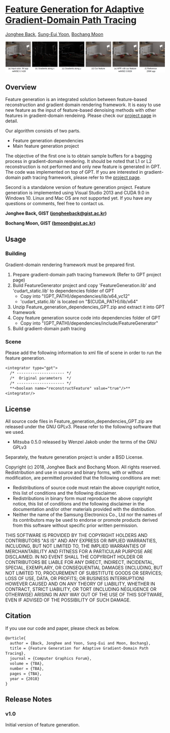 # [Feature Generation for Adaptive Gradient-Domain Path Tracing](https://cglab.gist.ac.kr/publications/2018_Feature_Generation_for_Adaptive_Gradient-Domain_Path_Tracing.html)

[Jonghee Back](https://cglab.gist.ac.kr/people.html), [Sung-Eui Yoon](https://sglab.kaist.ac.kr/~sungeui/), [Bochang Moon](https://cglab.gist.ac.kr/people/bochang.html)

![Teaser](teaser.png)

## Overview

Feature generation is an integrated solution between feature-based reconstruction and gradient domain rendering framework.
It is easy to use new feature as the input of feature-based denoising methods with other features in gradient-domain rendeinrg.
Please check our [project page](https://cglab.gist.ac.kr/publications/2018_Feature_Generation_for_Adaptive_Gradient-Domain_Path_Tracing.html) in detail.

Our algorithm consists of two parts.

- Feature generation dependencies
- Main feature generation project

The objective of the first one is to obtain sample buffers for a bagging process in gradient-domain rendering.
It should be noted that L1 or L2 reconstruction is not performed and only new feature is generated in GPT.
The code was implemented on top of GPT.
If you are interested in gradient-domain path tracing framework, please refer to the [project page](https://mediatech.aalto.fi/publications/graphics/GPT/).

Second is a standalone version of feature generation project.
Feature generation is implemented using Visual Studio 2013 and CUDA 9.0 in Windows 10.
Linux and Mac OS are not supported yet. If you have any questions or comments, feel free to contact us.

**Jonghee Back, GIST (jongheeback@gist.ac.kr)**

**Bochang Moon, GIST (bmoon@gist.ac.kr)**


## Usage

### Building

Gradient-domain rendering framework must be prepared first.

1. Prepare gradient-domain path tracing framework (Refer to GPT project page)
2. Build FeatureGenerator project and copy 'FeatureGeneration.lib' and 'cudart_static.lib' to dependencies folder of GPT
    - Copy into "(GPT_PATH)/dependencies/lib/x64_vc12"
    - 'cudart_static.lib' is located on "$(CUDA_PATH)/lib/x64"
3. Unzip Feature_generation_dependencies_GPT.zip and extract it into GPT framework
4. Copy feature generation source code into dependencies folder of GPT
    - Copy into "(GPT_PATH)/dependencies/include/FeatureGenerator"
5. Build gradient-domain path tracing

### Scene

Please add the following information to xml file of scene in order to run the feature generation.


```
<integrator type="gpt">
  /* --------------------- */
  /*  Original parameters  */
  /* --------------------- */
  **<boolean name="reconstructFeature" value="true"/>**
<integrator/>
```

## License

All source code files in Feature_generation_dependencies_GPT.zip are released under the GNU GPLv3.
Please refer to the following software that we used.

  - Mitsuba 0.5.0 released by Wenzel Jakob under the terms of the GNU GPLv3

Separately, the feature generation project is under a BSD License.

Copyright (c) 2018, Jonghee Back and Bochang Moon. All rights reserved.
Redistribution and use in source and binary forms, with or without modification, are permitted provided that the following conditions are met:

   - Redistributions of source code must retain the above copyright notice, this list of conditions and the following disclaimer.
   - Redistributions in binary form must reproduce the above copyright notice, this list of conditions and the following disclaimer in the documentation and/or other materials provided with the distribution.
   - Neither the name of the Samsung Electronics Co., Ltd nor the names of its contributors may be used to endorse or promote products derived from this software without specific prior written permission.

THIS SOFTWARE IS PROVIDED BY THE COPYRIGHT HOLDERS AND CONTRIBUTORS "AS IS" AND ANY EXPRESS OR IMPLIED WARRANTIES, INCLUDING, BUT NOT LIMITED TO, THE IMPLIED WARRANTIES OF MERCHANTABILITY AND FITNESS FOR A PARTICULAR PURPOSE ARE DISCLAIMED. IN NO EVENT SHALL THE COPYRIGHT HOLDER OR CONTRIBUTORS BE LIABLE FOR ANY DIRECT, INDIRECT, INCIDENTAL, SPECIAL, EXEMPLARY, OR CONSEQUENTIAL DAMAGES (INCLUDING, BUT NOT LIMITED TO, PROCUREMENT OF SUBSTITUTE GOODS OR SERVICES; LOSS OF USE, DATA, OR PROFITS; OR BUSINESS INTERRUPTION) HOWEVER CAUSED AND ON ANY THEORY OF LIABILITY, WHETHER IN CONTRACT, STRICT LIABILITY, OR TORT (INCLUDING NEGLIGENCE OR OTHERWISE) ARISING IN ANY WAY OUT OF THE USE OF THIS SOFTWARE, EVEN IF ADVISED OF THE POSSIBILITY OF SUCH DAMAGE.


## Citation

If you use our code and paper, please check as below.


```
@article{
  author = {Back, Jonghee and Yoon, Sung-Eui and Moon, Bochang},
  title = {Feature Generation for Adaptive Gradient-Domain Path Tracing},
  journal = {Computer Graphics Forum},
  volume = {TBA},
  number = {TBA},
  pages = {TBA},
  year = {2018}
}
```

## Release Notes

### v1.0

Initial version of feature generation.



